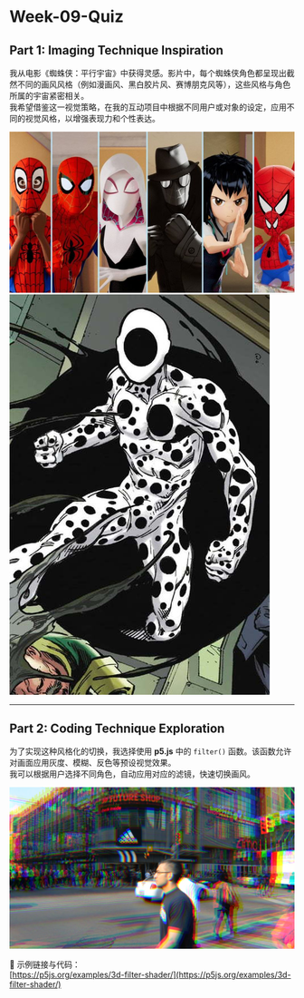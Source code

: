 # Week-09-Quiz
## Part 1: Imaging Technique Inspiration

我从电影《蜘蛛侠：平行宇宙》中获得灵感。影片中，每个蜘蛛侠角色都呈现出截然不同的画风风格（例如漫画风、黑白胶片风、赛博朋克风等），这些风格与角色所属的宇宙紧密相关。  
我希望借鉴这一视觉策略，在我的互动项目中根据不同用户或对象的设定，应用不同的视觉风格，以增强表现力和个性表达。

![Character Style Example 1](assets/Example01.jpg)  
![Character Style Example 2](assets/Example02.jpg)

---

## Part 2: Coding Technique Exploration

为了实现这种风格化的切换，我选择使用 **p5.js** 中的 `filter()` 函数。该函数允许对画面应用灰度、模糊、反色等预设视觉效果。  
我可以根据用户选择不同角色，自动应用对应的滤镜，快速切换画风。

![p5.js Filter Example](./assets/style.png)

🔗 示例链接与代码：  
[https://p5js.org/examples/3d-filter-shader/](https://p5js.org/examples/3d-filter-shader/)
